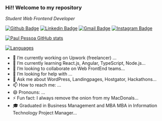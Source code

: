 ### Hi!! Welcome to my repository 

<!--
**paulpessoa/paulpessoa** is a ✨ _special_ ✨ repository because its `README.md` (this file) appears on your GitHub profile.
Here are some ideas to get you started:
-->

<p><i>Student Web Frontend Developer</i></p>

[![Github Badge](https://img.shields.io/badge/-Github-000?style=flat-square&logo=Github&logoColor=white&link=https://github.com/paulpessoa)](https://github.com/paulpessoa)
[![Linkedin Badge](https://img.shields.io/badge/-LinkedIn-blue?style=flat-square&logo=Linkedin&logoColor=white&link=https://www.linkedin.com/in/paulmspessoa//)](https://www.linkedin.com/in/paulpessoa/)
[![Gmail Badge](https://img.shields.io/badge/-Gmail-c14438?style=flat-square&logo=Gmail&logoColor=white&link=mailto:paulmspessoa@gmail.com)](mailto:paulmspessoa@gmail.com)
[![Instagram Badge](https://img.shields.io/badge/-Instagram-C13584?style=flat-square&labelColor=C13584&logo=instagram&logoColor=white&link=https://www.instagram.com/paulmspessoa/)](https://www.instagram.com/paulmspessoa/)


[![Paul Pessoa GitHub stats](https://github-readme-stats.vercel.app/api?username=paulpessoa&show_icons)](https://www.linkedin.com/in/paulpessoa/)

[![Languages](https://github-readme-stats.vercel.app/api/top-langs/?username=paulpessoa&layout=compact)](https://www.linkedin.com/in/paulpessoa/)





- 🔭 I’m currently working on Upwork (freelancer) ...
- 🌱 I’m currently learning React.js, Angular, TypeScript, Node.js...
- 👯 I’m looking to collaborate on Web FrontEnd teams...
- 🤔 I’m looking for help with ...
- 💬 Ask me about WordPress, Landingpages, Hostgator, Hackathons...
- 📫 How to reach me: ...
- 😄 Pronouns: ...
- ⚡ Fun fact: I always remove the onion from my MacDonals...
- 🎓 Graduated in Business Management and MBA MBA in Information Technology Project Manager...

